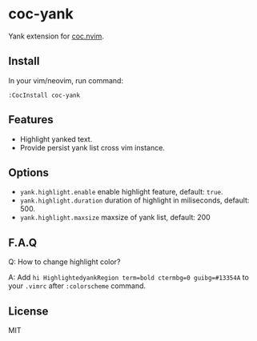 # coc-yank

Yank extension for [coc.nvim](https://github.com/neoclide/coc.nvim).

## Install

In your vim/neovim, run command:

```
:CocInstall coc-yank
```

## Features

- Highlight yanked text.
- Provide persist yank list cross vim instance.

## Options

- `yank.highlight.enable` enable highlight feature, default: `true`.
- `yank.highlight.duration` duration of highlight in miliseconds, default: 500.
- `yank.highlight.maxsize` maxsize of yank list, default: 200

## F.A.Q

Q: How to change highlight color?

A: Add `hi HighlightedyankRegion term=bold ctermbg=0 guibg=#13354A` to your
`.vimrc` after `:colorscheme` command.

## License

MIT
